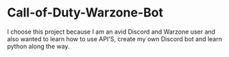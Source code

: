 ﻿# Call-of-Duty-Warzone-Bot

I choose this project because I am an avid Discord and Warzone user and also wanted to learn how to use API'S, create my own Discord bot and learn python along the way.
